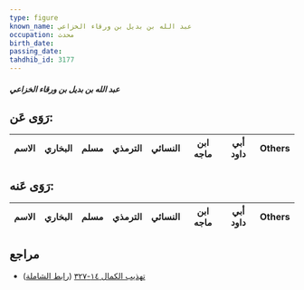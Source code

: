 ```yaml
---
type: figure
known_name: عبد الله بن بديل بن ورقاء الخزاعي
occupation: محدث
birth_date:
passing_date:
tahdhib_id: 3177
---
```

##### عبد الله بن بديل بن ورقاء الخزاعي

## رَوَى عَن:
| الاسم | البخاري | مسلم | الترمذي | النسائي | ابن ماجه | أبي داود | Others |
| ----- | ------- | ---- | ------- | ------- | -------- | -------- | ------ |
## رَوَى عَنه:
| الاسم | البخاري | مسلم | الترمذي | النسائي | ابن ماجه | أبي داود | Others |
| ----- | ------- | ---- | ------- | ------- | -------- | -------- | ------ |
## مراجع
- [تهذيب الكمال ١٤-٣٢٧](obsidian://open?vault=Tahdhib-al-Kamal&file=Figures/٣١٧٧-عبد%20الله%20بن%20بديل%20بن%20ورقاء%20الخزاعي) ([رابط الشاملة](https://shamela.ws/book/3722/7255))